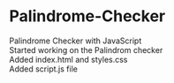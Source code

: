 # Palindrome-Checker
Palindrome Checker with JavaScript  
Started working on the Palindrom checker  
Added index.html and styles.css  
Added script.js file